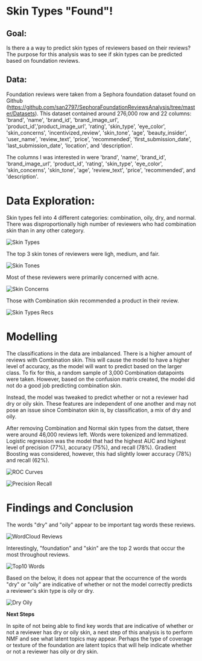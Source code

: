 # Skin Types "Found"!

## Goal:
Is there a a way to predict skin types of reviewers based on their reviews?The purpose for this analysis was to see if skin types can be predicted based on foundation reviews.

## Data:
Foundation reviews were taken from a Sephora foundation dataset found on Github (https://github.com/san2797/SephoraFoundationReviewsAnalysis/tree/master/Datasets). This dataset contained around 276,000 row and 22 columns: 'brand', 'name', 'brand_id', 'brand_image_url', 'product_id','product_image_url', 'rating', 'skin_type', 'eye_color', 'skin_concerns', 'incentivized_review', 'skin_tone', 'age', 'beauty_insider', 'user_name', 'review_text', 'price', 'recommended', 'first_submission_date', 'last_submission_date', 'location', and 'description'.

The columns I was interested in were 'brand', 'name', 'brand_id', 'brand_image_url', 'product_id', 'rating', 'skin_type', 'eye_color', 'skin_concerns', 'skin_tone', 'age', 'review_text', 'price', 'recommended', and 'description'.

# Data Exploration:
Skin types fell into 4 different categories: combination, oily, dry, and normal. There was disproportionally high number of reviewers who had combination skin than in any other category. 

![Skin Types](./imgs/skin_types.png)

The top 3 skin tones of reviewers were ligh, medium, and fair. 

![Skin Tones](./imgs/skin_tones.png)

Most of these reviewers were primarily concerned with acne.

![Skin Concerns](./imgs/skin_concerns.png)

Those with Combination skin recommended a product in their review.

![Skin Types Recs](./imgs/skin_type_rec.png)


# Modelling 
The classifications in the data are imbalanced. There is a higher amount of reviews with Combination skin. This will cause the model to have a higher level of accuracy, as the model will want to predict based on the larger class. To fix for this, a random sample of 3,000 Combination datapoints were taken. However, based on the confusion matrix created, the model did not do a good job predicting combination skin. 

Instead, the model was tweaked to predict whether or not a reviewer had dry or oily skin. These features are independent of one another and may not pose an issue since Combinaton skin is, by classification, a mix of dry and oily.

After removing Combination and Normal skin types from the datset, there were around 46,000 reviews left. Words were tokenized and lemmatized. Logistic regression was the model that had the highest AUC and highest level of precision (77%), accuracy (75%), and recall (78%). Gradient Boosting was considered, however, this had slightly lower accuracy (78%) and recall (62%).

![ROC Curves](./imgs/model_compare_roc.png)

![Precision Recall](./imgs/prec_recall.png)

# Findings and Conclusion

The words "dry" and "oily" appear to be important tag words these reviews.

![WordCloud Reviews](./imgs/WordCloud_reviews.png)

Interestingly, "foundation" and "skin" are the top 2 words that occur the most throughout reviews.

![Top10 Words](./imgs/top10_word_counts.png)

Based on the below, it does not appear that the occurrence of the words "dry" or "oily" are indicative of whether or not the model correctly predicts a reviewer's skin type is oily or dry.

![Dry Oily](./imgs/occ_dry_oily.png)

**Next Steps**

In spite of not being able to find key words that are indicative of whether or not a reviewer has dry or oily skin, a next step of this analysis is to perform NMF and see what latent topics may appear. Perhaps the type of coverage or texture of the foundation are latent topics that will help indicate whether or not a reviewer has oily or dry skin.
